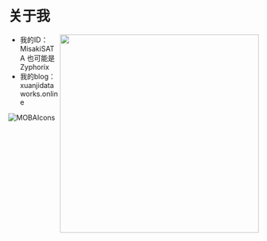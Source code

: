 # 关于我

<img align='right' src="https://github-readme-stats.zohan.tech/api?username=MisakiSATA&hide_border=true&show_icons=true&include_all_commits=true&bg_color=0,EC6C6C,FFD479,FFFC79,73FA79&theme=graywhite&locale=cn" width="400">

* 我的ID：MisakiSATA  也可能是Zyphorix
* 我的blog：xuanjidataworks.online

![MOBAIcons](https://mobaicons.com/icons/html,css,ts,rust,go,vue,python,dos,php,,trpc?perline=7)
